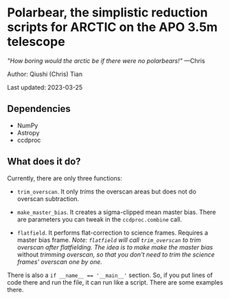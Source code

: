 # Polarbear, the simplistic reduction scripts for ARCTIC on the APO 3.5m telescope

*"How boring would the arctic be if there were no polarbears!"* —Chris

Author: Qiushi (Chris) Tian

Last updated: 2023-03-25

## Dependencies

- NumPy
- Astropy
- ccdproc

## What does it do?

Currently, there are only three functions:

- `trim_overscan`. It only *trims* the overscan areas but does not do overscan subtraction.

- `make_master_bias`. It creates a sigma-clipped mean master bias.
There are parameters you can tweak in the `ccdproc.combine` call.

- `flatfield`. It performs flat-correction to science frames. Requires a master bias frame.
*Note: `flatfield` will call `trim_overscan` to trim overscan after flatfielding.
The idea is to make make the master bias* without *trimming overscan,
so that you don't need to trim the science frames' overscan one by one.*

There is also a `if __name__ == '__main__'` section.
So, if you put lines of code there and run the file, it can run like a script.
There are some examples there.
